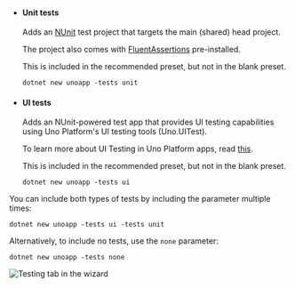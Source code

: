- #### Unit tests

    Adds an [NUnit](https://nunit.org) test project that targets the main (shared) head project.  

    The project also comes with [FluentAssertions](https://fluentassertions.com) pre-installed.

    This is included in the recommended preset, but not in the blank preset.

    ```dotnetcli
    dotnet new unoapp -tests unit
    ```

- #### UI tests  

    Adds an NUnit-powered test app that provides UI testing capabilities using Uno Platform's UI testing tools (Uno.UITest).  

    To learn more about UI Testing in Uno Platform apps, read [this](xref:Uno.UITest.GetStarted).

    This is included in the recommended preset, but not in the blank preset.

    ```dotnetcli
    dotnet new unoapp -tests ui
    ```

You can include both types of tests by including the parameter multiple times:

```dotnetcli
dotnet new unoapp -tests ui -tests unit
```

Alternatively, to include no tests, use the `none` parameter:

```dotnetcli
dotnet new unoapp -tests none
```

![Testing tab in the wizard](../assets/testing.jpg)
